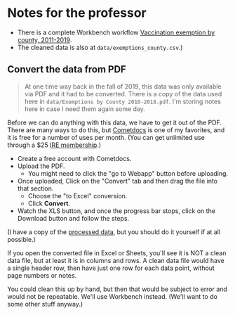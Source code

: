 # Notes for the professor

- There is a complete Workbench workflow [Vaccination exemption by county, 2011-2019](https://app.workbenchdata.com/workflows/36382).
- The cleaned data is also at `data/exemptions_county.csv`.)

## Convert the data from PDF

> At one time way back in the fall of 2019, this data was only available via PDF and it had to be converted. There is a copy of the data used here in `data/Exemptions by County 2010-2018.pdf`. I'm storing notes here in case I need them again some day.

Before we can do anything with this data, we have to get it out of the PDF. There are many ways to do this, but [Cometdocs](https://www.cometdocs.com) is one of my favorites, and it is free for a number of uses per month. (You can get unlimited use through a $25 [IRE membership](https://www.ire.org/membership/terms-and-rates).)

- Create a free account with Cometdocs.
- Upload the PDF.
  - You might need to click the "go to Webapp" button before uploading.
- Once uploaded, Click on the "Convert" tab and then drag the file into that section.
  - Choose the "to Excel" conversion.
  - Click **Convert**.
- Watch the XLS button, and once the progress bar stops, click on the Download button and follow the steps.

(I have a copy of the [processed data](https://github.com/utdata/rwd-mastery-assignments/blob/master/vaccination-exemptions/data/Exemptions%20by%20County%202010-2018.xlsx), but you should do it yourself if at all possible.)

If you open the converted file in Excel or Sheets, you'll see it is NOT a clean data file, but at least it is in columns and rows. A clean data file would have a single header row, then have just one row for each data point, without page numbers or notes.

You could clean this up by hand, but then that would be subject to error and would not be repeatable. We'll use Workbench instead. (We'll want to do some other stuff anyway.)